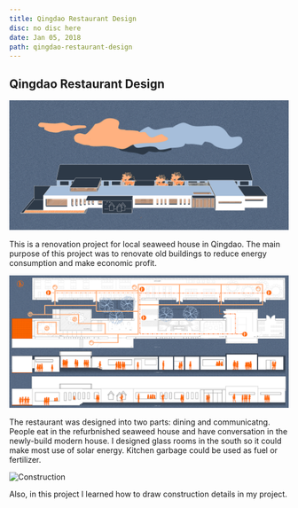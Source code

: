 ```yaml
---
title: Qingdao Restaurant Design
disc: no disc here
date: Jan 05, 2018
path: qingdao-restaurant-design
---
```

<special>
</special>

## Qingdao Restaurant Design

![Perspective](../images/articles/design_03/Perspective.jpg)

This is a renovation project for local seaweed house in Qingdao. The main purpose of this project was to renovate old buildings to reduce energy consumption and make economic profit.

![Analysis](../images/articles/design_03/Analysis.jpg)

The restaurant was designed into two parts: dining and communicatng. People eat in the refurbnished seaweed house and have conversation in the newly-build modern house. I designed glass rooms in the south so it could make most use of solar energy. Kitchen garbage could be used as fuel or fertilizer.  

![Construction](../images/articles/design_03/Construction.jpg)

Also, in this project I learned how to draw construction details in my project.